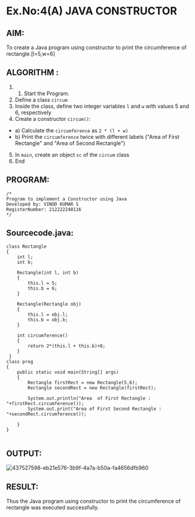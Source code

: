 # Ex.No:4(A)  JAVA CONSTRUCTOR
## AIM:
To create a Java program using constructor to print the circumference of rectangle.[l=5,w=6]

## ALGORITHM :
1.  1.	Start the Program.
2.	Define a class `circum`
3.	Inside the class, define two integer variables `l` and `w` with values 5 and 6, respectively
4.	Create a constructor `circum()`:
-	a) Calculate the `circumference` as `2 * (l + w)`
-	b) Print the `circumference` twice with different labels ("Area of First Rectangle" and "Area of Second Rectangle")
5.	In `main`, create an object `sc` of the `circum` class
6.	End


## PROGRAM:
 ```
/*
Program to implement a Constructor using Java
Developed by: VINOD KUMAR S
RegisterNumber: 212222240116
*/
```

## Sourcecode.java:
```
class Rectangle 
{ 
    int l; 
    int b; 
    
    Rectangle(int l, int b) 
    {  
        this.l = 5;
        this.b = 6;
    } 
    
    Rectangle(Rectangle obj) 
    {
        this.l = obj.l;
        this.b = obj.b;
    } 
    
    int circumference() 
    { 
        return 2*(this.l + this.b)+8;
    } 
 } 
class prog 
{ 
    public static void main(String[] args) 
    { 
        Rectangle firstRect = new Rectangle(5,6); 
        Rectangle secondRect = new Rectangle(firstRect); 
        
        System.out.println("Area  of First Rectangle : "+firstRect.circumference());
        System.out.print("Area of First Second Rectangle : "+secondRect.circumference());
     
    } 
} 
 
```

## OUTPUT:
![437527598-eb21e576-3b9f-4a7a-b50a-fa4656dfb960](https://github.com/user-attachments/assets/464d9d4a-1cae-44f3-89dc-16d149dc4439)


## RESULT:
Thus the Java program using constructor to print the circumference of rectangle was executed successfully.
